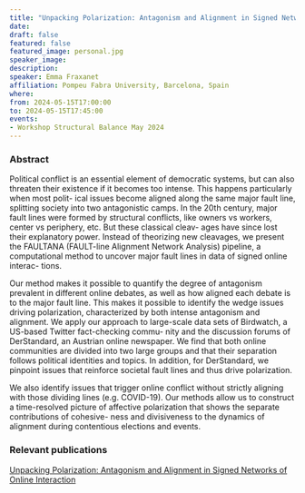 ```yaml
---
title: "Unpacking Polarization: Antagonism and Alignment in Signed Networks of Online Interaction"
date:
draft: false
featured: false
featured_image: personal.jpg
speaker_image:
description:
speaker: Emma Fraxanet
affiliation: Pompeu Fabra University, Barcelona, Spain
where:
from: 2024-05-15T17:00:00
to: 2024-05-15T17:45:00
events:
- Workshop Structural Balance May 2024 
---
```


### Abstract


Political conflict is an essential element of democratic systems, but can also threaten
their existence if it becomes too intense. This happens particularly when most polit-
ical issues become aligned along the same major fault line, splitting society into two
antagonistic camps. In the 20th century, major fault lines were formed by structural
conflicts, like owners vs workers, center vs periphery, etc. But these classical cleav-
ages have since lost their explanatory power. Instead of theorizing new cleavages,
we present the FAULTANA (FAULT-line Alignment Network Analysis) pipeline, a
computational method to uncover major fault lines in data of signed online interac-
tions. 

Our method makes it possible to quantify the degree of antagonism prevalent
in different online debates, as well as how aligned each debate is to the major
fault line. This makes it possible to identify the wedge issues driving polarization,
characterized by both intense antagonism and alignment. We apply our approach
to large-scale data sets of Birdwatch, a US-based Twitter fact-checking commu-
nity and the discussion forums of DerStandard, an Austrian online newspaper. We
find that both online communities are divided into two large groups and that their
separation follows political identities and topics. In addition, for DerStandard, we
pinpoint issues that reinforce societal fault lines and thus
drive polarization. 

We
also identify issues that trigger online conflict without strictly aligning with those
dividing lines (e.g. COVID-19). Our methods allow us to construct a time-resolved
picture of affective polarization that shows the separate contributions of cohesive-
ness and divisiveness to the dynamics of alignment during contentious elections and
events.

### Relevant publications 

[Unpacking Polarization: Antagonism and
Alignment in Signed Networks of Online Interaction](Unpacking_Polarization_Emma_Fraxanet.pdf)
